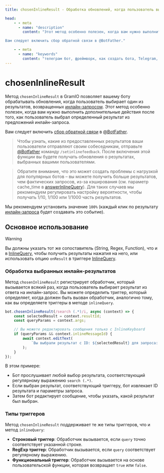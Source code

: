 ```yaml
---
title: chosenInlineResult - Обработка обновлений, когда пользователь выбирает один из результатов, возвращенных инлайн-запросом

head:
    - - meta
      - name: "description"
        content: "Этот метод особенно полезен, когда вам нужно выполнить дополнительные действия после того, как пользователь выбрал определенный результат из предложений инлайн-запроса.

Вам следует включить сбор обратной связи в @BotFather."

    - - meta
      - name: "keywords"
        content: "телеграм бот, фреймворк, как создать бота, Telegram, Telegram Bot API, GramIO, TypeScript, JavaScript, Node.JS, Nodejs, Deno, Bun, chosen inline result, инлайн-запросы, обработка выбора результата, InlineQuery, inline mode, inline feedback, сбор обратной связи, inline tracking, статистика инлайн запросов, инлайн результаты, inline_query_id, result_id, выбор пользователя, inline бот, обработка инлайн выбора"
---
```


# chosenInlineResult

Метод `chosenInlineResult` в GramIO позволяет вашему боту обрабатывать обновления, когда пользователь выбирает один из результатов, возвращенных [инлайн-запросом](/ru/triggers/inline-query). Этот метод особенно полезен, когда вам нужно выполнить дополнительные действия после того, как пользователь выбрал определенный результат из предложений инлайн-запроса.

Вам следует включить [сбор обратной связи](https://core.telegram.org/bots/inline#collecting-feedback) в [@BotFather](https://telegram.me/botfather).

> Чтобы узнать, какие из предоставленных результатов ваши пользователи отправляют своим собеседникам, отправьте [@Botfather](https://telegram.me/botfather) команду `/setinlinefeedback`. После включения этой функции вы будете получать обновления о результатах, выбранных вашими пользователями.

> Обратите внимание, что это может создать проблемы с нагрузкой для популярных ботов – вы можете получить больше результатов, чем фактических запросов, из-за кэширования (см. параметр cache_time в [answerInlineQuery](https://core.telegram.org/bots/api#answerinlinequery)). Для таких случаев мы рекомендуем регулировать настройку вероятности, чтобы получать 1/10, 1/100 или 1/1000 часть результатов.

Мы рекомендуем установить значение `100%` (каждый клик по результату [инлайн-запроса](/ru/triggers/inline-query) будет создавать это событие).

## Основное использование

> [!WARNING]
> Вы должны указать тот же сопоставитель (String, Regex, Function), что и в [InlineQuery](/ru/triggers/inline-query), чтобы получить результаты нажатия на него, или использовать опцию `onResult` в триггере [InlineQuery](/ru/triggers/inline-query).

### Обработка выбранных инлайн-результатов

Метод `chosenInlineResult` регистрирует обработчик, который вызывается всякий раз, когда пользователь выбирает результат из ответа на инлайн-запрос. Вы можете определить триггер, который определяет, когда должен быть вызван обработчик, аналогично тому, как вы определяете триггеры в методе `inlineQuery`.

```ts
bot.chosenInlineResult(/search (.*)/i, async (context) => {
    const selectedResult = context.resultId;
    const queryParams = context.args;

    // Вы можете редактировать сообщения только с InlineKeyboard
    if (queryParams && context.inlineMessageId) {
        await context.editText(
            `Вы выбрали результат с ID: ${selectedResult} для запроса: ${queryParams[1]}`
        );
    }
});
```

В этом примере:

-   Бот прослушивает любой выбор результата, соответствующий регулярному выражению `search (.*)`.
-   Если выбран результат, соответствующий триггеру, бот извлекает ID результата и параметры запроса.
-   Затем бот редактирует сообщение, чтобы указать, какой результат был выбран.

### Типы триггеров

Метод `chosenInlineResult` поддерживает те же типы триггеров, что и метод `inlineQuery`:

-   **Строковый триггер**: Обработчик вызывается, если `query` точно соответствует указанной строке.
-   **RegExp триггер**: Обработчик вызывается, если `query` соответствует регулярному выражению.
-   **Функциональный триггер**: Обработчик вызывается на основе пользовательской функции, которая возвращает `true` или `false`.